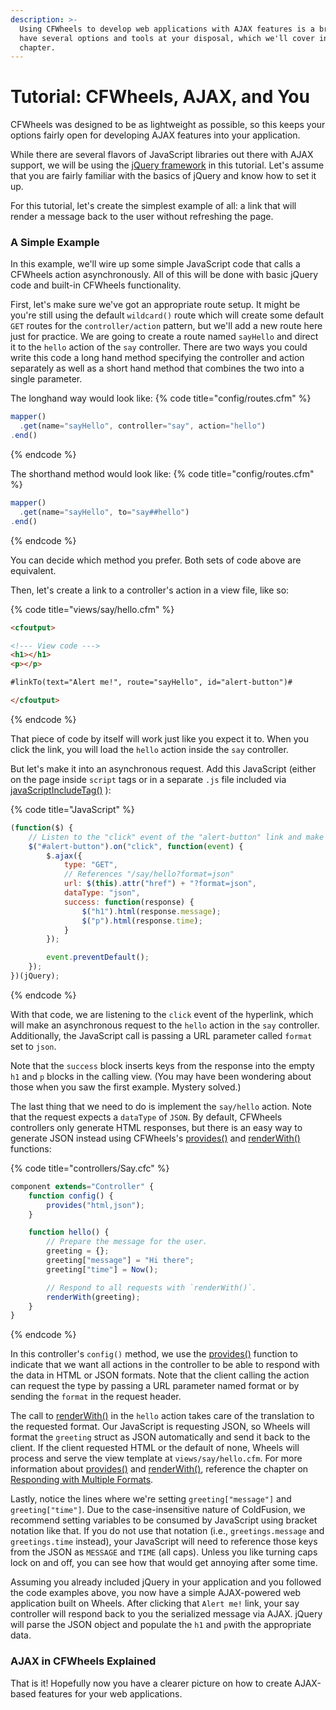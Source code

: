 ```yaml
---
description: >-
  Using CFWheels to develop web applications with AJAX features is a breeze. You
  have several options and tools at your disposal, which we'll cover in this
  chapter.
---
```


# Tutorial: CFWheels, AJAX, and You

CFWheels was designed to be as lightweight as possible, so this keeps your options fairly open for developing AJAX features into your application.

While there are several flavors of JavaScript libraries out there with AJAX support, we will be using the [jQuery framework](http://jquery.com) in this tutorial. Let's assume that you are fairly familiar with the basics of jQuery and know how to set it up.

For this tutorial, let's create the simplest example of all: a link that will render a message back to the user without refreshing the page.

### A Simple Example

In this example, we'll wire up some simple JavaScript code that calls a CFWheels action asynchronously. All of this will be done with basic jQuery code and built-in CFWheels functionality.

First, let's make sure we've got an appropriate route setup. It might be you're still using the default `wildcard()` route which will create some default `GET` routes for the `controller/action` pattern, but we'll add a new route here just for practice. We are going to create a route named `sayHello` and direct it to the `hello` action of the `say` controller. There are two ways you could write this code a long hand method specifying the controller and action separately as well as a short hand method that combines the two into a single parameter.

The longhand way would look like:
{% code title="config/routes.cfm" %}
```javascript
mapper()
  .get(name="sayHello", controller="say", action="hello")
.end()
```
{% endcode %}

The shorthand method would look like:
{% code title="config/routes.cfm" %}
```javascript
mapper()
  .get(name="sayHello", to="say##hello")
.end()
```
{% endcode %}

You can decide which method you prefer. Both sets of code above are equivalent.

Then, let's create a link to a controller's action in a view file, like so:

{% code title="views/say/hello.cfm" %}
```html
<cfoutput>

<!--- View code --->
<h1></h1>
<p></p>

#linkTo(text="Alert me!", route="sayHello", id="alert-button")#

</cfoutput>
```
{% endcode %}

That piece of code by itself will work just like you expect it to. When you click the link, you will load the `hello` action inside the `say` controller.

But let's make it into an asynchronous request. Add this JavaScript (either on the page inside `script` tags or in a separate `.js` file included via [javaScriptIncludeTag()](https://api.cfwheels.org/controller.javaScriptIncludeTag.html) ):

{% code title="JavaScript" %}
```javascript
(function($) {
    // Listen to the "click" event of the "alert-button" link and make an AJAX request
    $("#alert-button").on("click", function(event) {
        $.ajax({
            type: "GET",
            // References "/say/hello?format=json"
            url: $(this).attr("href") + "?format=json",
            dataType: "json",
            success: function(response) {
                $("h1").html(response.message);
                $("p").html(response.time);
            }
        });

        event.preventDefault();
    });
})(jQuery);
```
{% endcode %}

With that code, we are listening to the `click` event of the hyperlink, which will make an asynchronous request to the `hello` action in the `say` controller. Additionally, the JavaScript call is passing a URL parameter called `format` set to `json`.

Note that the `success` block inserts keys from the response into the empty `h1` and `p` blocks in the calling view. (You may have been wondering about those when you saw the first example. Mystery solved.)

The last thing that we need to do is implement the `say/hello` action. Note that the request expects a `dataType` of `JSON`. By default, CFWheels controllers only generate HTML responses, but there is an easy way to generate JSON instead using CFWheels's [provides()](https://api.cfwheels.org/controller.provides.html) and [renderWith()](https://api.cfwheels.org/controller.renderWith.html) functions:

{% code title="controllers/Say.cfc" %}
```javascript
component extends="Controller" {
    function config() {
        provides("html,json");
    }

    function hello() {
        // Prepare the message for the user.
        greeting = {};
        greeting["message"] = "Hi there";
        greeting["time"] = Now();

        // Respond to all requests with `renderWith()`.
        renderWith(greeting);
    }
}
```
{% endcode %}

In this controller's `config()` method, we use the [provides()](https://api.cfwheels.org/controller.provides.html) function to indicate that we want all actions in the controller to be able to respond with the data in HTML or JSON formats. Note that the client calling the action can request the type by passing a URL parameter named format or by sending the `format` in the request header.

The call to [renderWith()](https://api.cfwheels.org/controller.renderWith.html) in the `hello` action takes care of the translation to the requested format. Our JavaScript is requesting JSON, so Wheels will format the `greeting` struct as JSON automatically and send it back to the client. If the client requested HTML or the default of none, Wheels will process and serve the view template at `views/say/hello.cfm`. For more information about  [provides()](https://api.cfwheels.org/controller.provides.html) and  [renderWith()](https://api.cfwheels.org/controller.renderWith.html), reference the chapter on [Responding with Multiple Formats](https://guides.cfwheels.org/docs/responding-with-multiple-formats).

Lastly, notice the lines where we're setting `greeting["message"]` and `greeting["time"]`. Due to the case-insensitive nature of ColdFusion, we recommend setting variables to be consumed by JavaScript using bracket notation like that. If you do not use that notation (i.e., `greetings.message` and `greetings.time` instead), your JavaScript will need to reference those keys from the JSON as `MESSAGE` and `TIME` (all caps). Unless you like turning caps lock on and off, you can see how that would get annoying after some time.

Assuming you already included jQuery in your application and you followed the code examples above, you now have a simple AJAX-powered web application built on Wheels. After clicking that `Alert me!` link, your say controller will respond back to you the serialized message via AJAX. jQuery will parse the JSON object and populate the `h1` and `p`with the appropriate data.

### AJAX in CFWheels Explained

That is it! Hopefully now you have a clearer picture on how to create AJAX-based features for your web applications.
